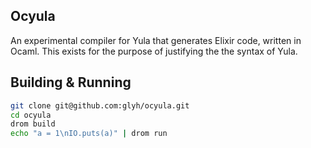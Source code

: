 ## Ocyula 
An experimental compiler for Yula that generates Elixir code, written in Ocaml. This exists for the purpose of justifying the the syntax of Yula.

## Building & Running
```sh
git clone git@github.com:glyh/ocyula.git
cd ocyula
drom build
echo "a = 1\nIO.puts(a)" | drom run
```
